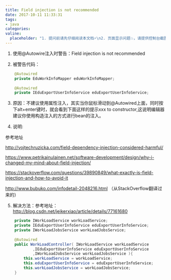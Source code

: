 ```yaml
---
title: Field injection is not recommended
date: 2017-10-11 11:33:31
tags:
- java
categories:
valine:
  placeholder: "1. 提问前请先仔细阅读本文档⚡\n2. 页面显示问题💥，请提供控制台截图📸或者您的测试网址\n3. 其他任何报错💣，请提供详细描述和截图📸，祝食用愉快💪"
---
```


1. 使用@Autowire注入时警告：Field injection is not recommended

2. 被警告代码：
```java
    @Autowired
    private EduWorkInfoMapper eduWorkInfoMapper;
 
    @Autowired
    private IEduExportUserInfoService eduExportUserInfoService;
```

3. 原因：不建议使用属性注入，其实当你鼠标滑动到@Autowired上面，同时按下alt+enter键时，就会看到下面这样的提示xxx to constructor,这说明编辑器建议你使用构造注入的方式进行bean的注入。

4. 说明:

参考地址

http://vojtechruzicka.com/field-dependency-injection-considered-harmful/

https://www.petrikainulainen.net/software-development/design/why-i-changed-my-mind-about-field-injection/

https://stackoverflow.com/questions/39890849/what-exactly-is-field-injection-and-how-to-avoid-it

http://www.bubuko.com/infodetail-2048216.html （从StackOverflow翻译过来的）

5. 解决方法：参考地址：http://blog.csdn.net/jeikerxiao/article/details/77161680
```java
    private IWorkLoadService workLoadService;
    private IEduExportUserInfoService eduExportUserInfoService;
    private IWorkLoadJobsService workLoadJobsService;
 
    @Autowired
    public WorkLoadController( IWorkLoadService workLoadService
            ,IEduExportUserInfoService eduExportUserInfoService
            ,IWorkLoadJobsService workLoadJobsService ){
        this.workLoadService = workLoadService;
        this.eduExportUserInfoService = eduExportUserInfoService;
        this.workLoadJobsService = workLoadJobsService;
    }
```
